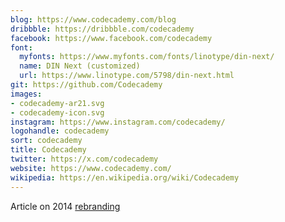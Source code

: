 ```yaml
---
blog: https://www.codecademy.com/blog
dribbble: https://dribbble.com/codecademy
facebook: https://www.facebook.com/codecademy
font:
  myfonts: https://www.myfonts.com/fonts/linotype/din-next/
  name: DIN Next (customized)
  url: https://www.linotype.com/5798/din-next.html
git: https://github.com/Codecademy
images:
- codecademy-ar21.svg
- codecademy-icon.svg
instagram: https://www.instagram.com/codecademy/
logohandle: codecademy
sort: codecademy
title: Codecademy
twitter: https://x.com/codecademy
website: https://www.codecademy.com/
wikipedia: https://en.wikipedia.org/wiki/Codecademy
---
```


Article on 2014 [rebranding](https://www.underconsideration.com/brandnew/archives/new_logo_identity_and_ui_for_codecademy_by_pentagram.php)